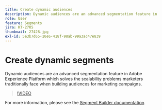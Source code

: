```yaml
---
title: Create dynamic audiences
description: Dynamic audiences are an advanced segmentation feature in Adobe Experience Platform which solves the scalability problems marketers traditionally face when building audiences for marketing campaigns.
role: User
feature: Segments
jira: KT-2705
thumbnail: 27428.jpg
exl-id: 5e3b7d65-10e6-418f-98ab-99a3ac47e839
---
```

# Create dynamic segments

Dynamic audiences are an advanced segmentation feature in Adobe Experience Platform which solves the scalability problems marketers traditionally face when building audiences for marketing campaigns.

>[!VIDEO](https://video.tv.adobe.com/v/27428?quality=12&learn=on)

For more information, please see the [Segment Builder documentation](https://experienceleague.adobe.com/docs/experience-platform/segmentation/ui/segment-builder.html).
